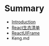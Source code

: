 # Summary

* [Introduction](README.md)
* [React生态清单](React_List.md)
* [ReactUIFrame](reactuiframe.md)
* Keng.md

